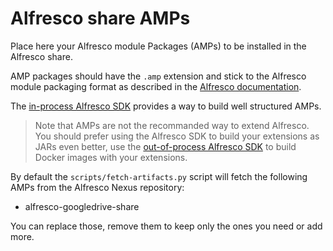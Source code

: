 # Alfresco share AMPs

Place here your Alfresco module Packages (AMPs) to be installed in the Alfresco
share.

AMP packages should have the `.amp` extension and stick to the Alfresco module
packaging format as described in the [Alfresco documentation][amp].

The [in-process Alfresco SDK][sdk] provides a way to build well structured AMPs.

> Note that AMPs are not the recommanded way to extend Alfresco. You should
> prefer using the Alfresco SDK to build your extensions as JARs even better,
> use the [out-of-process Alfresco SDK][oop] to
> build Docker images with your extensions.

By default the `scripts/fetch-artifacts.py` script will fetch the following AMPs from the Alfresco Nexus repository:

* alfresco-googledrive-share

You can replace those, remove them to keep only the ones you need or add more.

[sdk]: https://support.hyland.com/r/Alfresco/Alfresco-In-Process-SDK/4.10/Alfresco-In-Process-SDK/Introduction
[oop]: https://support.hyland.com/r/Alfresco/Alfresco-Content-Services/23.4/Alfresco-Content-Services/Develop/Out-of-Process-Extension-Points/Events-Extension-Point
[amp]: https://support.hyland.com/r/Alfresco/Alfresco-Content-Services/23.4/Alfresco-Content-Services/Develop/Extension-Packaging-Modules/Module-Package-Formats/Alfresco-Module-Package-AMP
